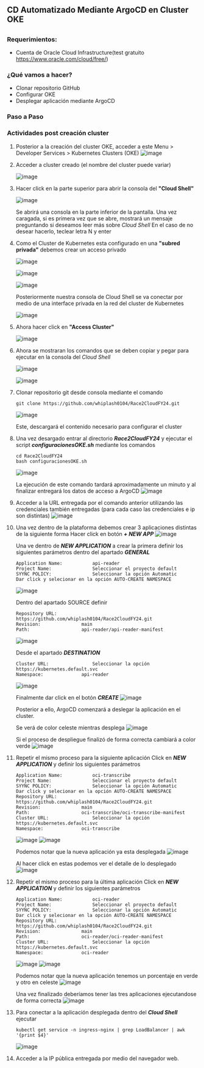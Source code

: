 ## CD Automatizado Mediante ArgoCD en Cluster OKE

## ##

### Requerimientos:

- Cuenta de Oracle Cloud Infrastructure(test gratuito https://www.oracle.com/cloud/free/)

### ¿Qué vamos a hacer?

- Clonar repositorio GitHub
- Configurar OKE
- Desplegar aplicación mediante ArgoCD

### Paso a Paso

### Actividades post creación cluster

1. Posterior a la creación del cluster OKE, acceder a este
	Menu > Developer Services > Kubernetes Clusters (OKE)
	![image](https://github.com/whiplash0104/Race2CloudFY24/assets/14284928/af8781b0-f2fa-4575-97ff-a6705f171d20)

3. Acceder a cluster creado (el nombre del cluster puede variar)
   
	![image](https://github.com/whiplash0104/Race2CloudFY24/assets/40583067/56f2949d-43c4-4999-a91e-6732affc4d22)

4. Hacer click en la parte superior para abrir la consola del **"Cloud Shell"**

	![image](https://github.com/whiplash0104/Race2CloudFY24/assets/40583067/c281f159-c86e-4051-b12f-618c447739ab)

	Se abrirá una consola en la parte inferior de la pantalla. Una vez caragada, si es primera vez que se abre, mostrará un mensaje 	preguntando si deseamos leer más sobre *Cloud Shell*
	En el caso de no desear hacerlo, teclear letra N y enter

5. Como el Cluster de Kubernetes esta configurado en una **"subred privada"** debemos crear un acceso privado

	![image](https://github.com/whiplash0104/Race2CloudFY24/assets/40583067/2fa17022-c6b8-416f-b8df-3fc7679b91cc)

	![image](https://github.com/whiplash0104/Race2CloudFY24/assets/40583067/d2ca2f22-0edd-4b32-a77c-6b3caa277757)
	
	![image](https://github.com/whiplash0104/Race2CloudFY24/assets/40583067/91486d4a-1909-4e30-8acf-057630ea4620)

	

	Posteriormente nuestra consola de Cloud Shell se va conectar por medio de una interface privada en la red del cluster de Kubernetes

 	![image](https://github.com/whiplash0104/Race2CloudFY24/assets/40583067/dc2253d4-00c1-41db-9cf0-017f215a3c94)

7. Ahora hacer click en **"Access Cluster"**

   	![image](https://github.com/whiplash0104/Race2CloudFY24/assets/40583067/a1f39e2c-39fc-4cd0-98b4-5581f3978117)

   
8. Ahora se mostraran los comandos que se deben copiar y pegar para ejecutar en la consola del *Cloud Shell*

	![image](https://github.com/whiplash0104/Race2CloudFY24/assets/40583067/383a892e-228a-4f0f-bbb2-315b740b5bf8)

	![image](https://github.com/whiplash0104/Race2CloudFY24/assets/40583067/05ae701e-d6cd-422c-9f9a-f21abc8aa2ba)

 
9. Clonar repositorio git desde consola mediante el comando
	```
	git clone https://github.com/whiplash0104/Race2CloudFY24.git
 	```
 	![image](https://github.com/whiplash0104/Race2CloudFY24/assets/14284928/1aac26c5-52e1-4020-b0ce-eb34368a450d)
	
 	Este, descargará el contenido necesario para configurar el cluster

12. Una vez desargado entrar al directorio ***Race2CloudFY24*** y ejecutar el script ***configuracionesOKE.sh*** mediante los comandos 
	```
	cd Race2CloudFY24
 	bash configuracionesOKE.sh 
 	```
 	![image](https://github.com/whiplash0104/Race2CloudFY24/assets/14284928/d83e682c-d92e-4151-9700-9a89d89aed1a)

	La ejecución de este comando tardará aproximadamente un minuto y al finalizar entregará los datos de acceso a ArgoCD
	![image](https://github.com/whiplash0104/Race2CloudFY24/assets/14284928/8788492d-f3a7-4a2d-9567-b8db7fb51f4b)

13. Acceder a la URL entregada por el comando anterior utilizando las credenciales también entregadas (para cada caso las credenciales e ip son distintas)
 	![image](https://github.com/whiplash0104/Race2CloudFY24/assets/14284928/5fc8f180-3521-4feb-be63-9aad5adf1513)

14. Una vez dentro de la plataforma debemos crear 3 aplicaciones distintas de la siguiente forma
	Hacer click en botón ***+ NEW APP***
	![image](https://github.com/whiplash0104/Race2CloudFY24/assets/14284928/06adb6f9-1d48-4def-bc47-2e320af0d7e1)

 	Una ve dentro de ***NEW APPLICATION*** a crear la primera definir los siguientes parámetros dentro del apartado ***GENERAL***
 	```
	Application Name:			api-reader
  	Project Name: 				Seleccionar el proyecto default
  	SYYNC POLICY:				Seleccionar la opción Automatic
	Dar click y selecionar en la opción AUTO-CREATE NAMESPACE
  	```
  	![image](https://github.com/whiplash0104/Race2CloudFY24/assets/14284928/84f7596b-e74e-4c8a-9059-f5a4dd573438)

	Dentro del apartado SOURCE definir
	```
	Repository URL:				https://github.com/whiplash0104/Race2CloudFY24.git
 	Revision:				main
 	Path:					api-reader/api-reader-manifest
 	```
 	![image](https://github.com/whiplash0104/Race2CloudFY24/assets/14284928/29d6535c-4941-43ac-8323-4bbf784c2799)


	Desde el apartado ***DESTINATION***
	```
	Cluster URL:				Seleccionar la opción https://kubernetes.default.svc
 	Namespace:				api-reader
 	```
 	![image](https://github.com/whiplash0104/Race2CloudFY24/assets/14284928/cf41c3f9-24c4-431a-ac57-0697c73bfafb)

	Finalmente dar click en el botón ***CREATE***
	![image](https://github.com/whiplash0104/Race2CloudFY24/assets/14284928/3d466c5a-9e11-4100-b67a-9f194cc337fd)

	Posterior a ello, ArgoCD comenzará a deslegar la aplicación en el cluster.

	Se verá de color celeste mientras desplega
	![image](https://github.com/whiplash0104/Race2CloudFY24/assets/14284928/5bf4aa77-677c-434b-9a4c-47802205042d)

	Si el proceso de despliegue finalizó de forma correcta cambiará a color verde
	![image](https://github.com/whiplash0104/Race2CloudFY24/assets/14284928/36c2fe79-7f47-40bb-9bba-9da04c8c2c5f)


15. Repetir el mismo proceso para la siguiente aplicación
	Click en ***NEW APPLICATION*** y definir los siguientes parámetros
 	```
	Application Name:			oci-transcribe
  	Project Name: 				Seleccionar el proyecto default
  	SYYNC POLICY:				Seleccionar la opción Automatic
	Dar click y selecionar en la opción AUTO-CREATE NAMESPACE
  	Repository URL:				https://github.com/whiplash0104/Race2CloudFY24.git
 	Revision:				main
 	Path:					oci-transcribe/oci-transcribe-manifest
  	Cluster URL:				Seleccionar la opción https://kubernetes.default.svc
 	Namespace:				oci-transcribe
  	```
  	![image](https://github.com/whiplash0104/Race2CloudFY24/assets/14284928/722a700b-5ccf-4587-ab75-ef0f50599335)
	![image](https://github.com/whiplash0104/Race2CloudFY24/assets/14284928/b904c0bb-6e34-4312-acb5-5e51e9fdc1de)


	Podemos notar que la nueva aplicación ya esta desplegada
	![image](https://github.com/whiplash0104/Race2CloudFY24/assets/40583067/7bb44188-3313-4133-ad18-e9f38dd056c0)



	Al hacer click en estas podemos ver el detalle de lo desplegado
	![image](https://github.com/whiplash0104/Race2CloudFY24/assets/40583067/3bc6200e-c1d0-42ad-87da-f8ab24e57c80)
 
17. Repetir el mismo proceso para la última aplicación
	Click en ***NEW APPLICATION*** y definir los siguientes parámetros
 	```
	Application Name:			oci-reader
  	Project Name: 				Seleccionar el proyecto default
  	SYYNC POLICY:				Seleccionar la opción Automatic
	Dar click y selecionar en la opción AUTO-CREATE NAMESPACE
  	Repository URL:				https://github.com/whiplash0104/Race2CloudFY24.git
 	Revision:				main
 	Path:					oci-reader/oci-reader-manifest
  	Cluster URL:				Seleccionar la opción https://kubernetes.default.svc
 	Namespace:				oci-reader
  	```
	![image](https://github.com/whiplash0104/Race2CloudFY24/assets/14284928/09740c03-d10a-4b16-9b03-36b0b1631c37)
	![image](https://github.com/whiplash0104/Race2CloudFY24/assets/14284928/e92bb58f-c2be-44a3-a825-f924fcfe7a9b)

	Podemos notar que la nueva aplicación tenemos un porcentaje en verde y otro en celeste
	![image](https://github.com/whiplash0104/Race2CloudFY24/assets/40583067/da7beb6a-9751-43ba-9464-207aadcf6235)

	Una vez finalizado deberíamos tener las tres aplicaciones ejecutandose de forma correcta
	![image](https://github.com/whiplash0104/Race2CloudFY24/assets/14284928/4faa5440-eea7-4a2a-811a-0b87d3af0ece)
	

19. Para conectar a la aplicación desplegada dentro del ***Cloud Shell*** ejecutar
	```
	kubectl get service -n ingress-nginx | grep LoadBalancer | awk '{print $4}'
 	```
 	![image](https://github.com/whiplash0104/Race2CloudFY24/assets/14284928/98e7e60c-e995-433d-bc0a-b7ff34e9dcce)

20. Acceder a la IP pública entregada por medio del navegador web.
